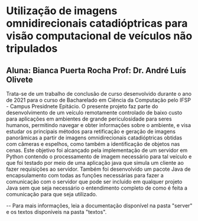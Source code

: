 # Utilização de imagens omnidirecionais catadióptricas para visão computacional de veículos não tripulados
## Aluna: Bianca Puerta Rocha Prof: Dr. André Luís Olivete

Trata-se de um trabalho de conclusão de curso desenvolvido durante o ano de 2021 para o curso de Bacharelado em Ciência da Computação pelo IFSP - Campus Presidnete Epitácio. 
O presente projeto faz parte do desenvolvimento de um veículo remotamente controlado de baixo custo para aplicações em ambientes de grande periculosidade para seres humanos, permitindo navegar e obter informações sobre o ambiente, e visa estudar os principais métodos para retificação e geração de imagens panorâmicas a partir de imagens omnidirecionais catadióptricas obtidas com câmeras e espelhos, como também a identificação de objetos nas cenas. Este objetivo foi alcançado pela implementação de um servidor em Python contendo o processamento de imagem necessário para tal veículo e que foi testado por meio de uma aplicação java que simula um cliente ao fazer requisições ao servidor. 
Também foi desenvolvido um pacote Java de encapsulamento com todas as funções necessárias para fazer a comunicação com o servidor que pode ser incluido em qualquer projeto Java sem que seja necessário o entendimento completo de como é feita a comunicação para que seja utilizado.

 -- Para mais informações, leia a documentação disponível na pasta "server" e os textos disponíveis na pasta "textos".